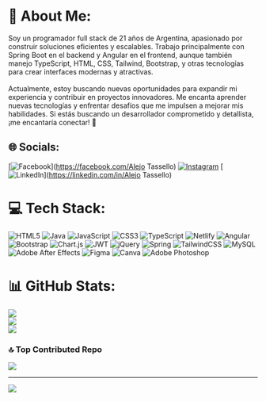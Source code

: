# 💫 About Me:
Soy un programador full stack de 21 años de Argentina, apasionado por construir soluciones eficientes y escalables. Trabajo principalmente con Spring Boot en el backend y Angular en el frontend, aunque también manejo TypeScript, HTML, CSS, Tailwind, Bootstrap, y otras tecnologías para crear interfaces modernas y atractivas.<br><br>Actualmente, estoy buscando nuevas oportunidades para expandir mi experiencia y contribuir en proyectos innovadores. Me encanta aprender nuevas tecnologías y enfrentar desafíos que me impulsen a mejorar mis habilidades. Si estás buscando un desarrollador comprometido y detallista, ¡me encantaría conectar! 🚀


## 🌐 Socials:
[![Facebook](https://img.shields.io/badge/Facebook-%231877F2.svg?logo=Facebook&logoColor=white)](https://facebook.com/Alejo Tassello) [![Instagram](https://img.shields.io/badge/Instagram-%23E4405F.svg?logo=Instagram&logoColor=white)](https://instagram.com/alejo.tassello) [![LinkedIn](https://img.shields.io/badge/LinkedIn-%230077B5.svg?logo=linkedin&logoColor=white)](https://linkedin.com/in/Alejo Tassello) 

# 💻 Tech Stack:
![HTML5](https://img.shields.io/badge/html5-%23E34F26.svg?style=for-the-badge&logo=html5&logoColor=white) ![Java](https://img.shields.io/badge/java-%23ED8B00.svg?style=for-the-badge&logo=openjdk&logoColor=white) ![JavaScript](https://img.shields.io/badge/javascript-%23323330.svg?style=for-the-badge&logo=javascript&logoColor=%23F7DF1E) ![CSS3](https://img.shields.io/badge/css3-%231572B6.svg?style=for-the-badge&logo=css3&logoColor=white) ![TypeScript](https://img.shields.io/badge/typescript-%23007ACC.svg?style=for-the-badge&logo=typescript&logoColor=white) ![Netlify](https://img.shields.io/badge/netlify-%23000000.svg?style=for-the-badge&logo=netlify&logoColor=#00C7B7) ![Angular](https://img.shields.io/badge/angular-%23DD0031.svg?style=for-the-badge&logo=angular&logoColor=white) ![Bootstrap](https://img.shields.io/badge/bootstrap-%238511FA.svg?style=for-the-badge&logo=bootstrap&logoColor=white) ![Chart.js](https://img.shields.io/badge/chart.js-F5788D.svg?style=for-the-badge&logo=chart.js&logoColor=white) ![JWT](https://img.shields.io/badge/JWT-black?style=for-the-badge&logo=JSON%20web%20tokens) ![jQuery](https://img.shields.io/badge/jquery-%230769AD.svg?style=for-the-badge&logo=jquery&logoColor=white) ![Spring](https://img.shields.io/badge/spring-%236DB33F.svg?style=for-the-badge&logo=spring&logoColor=white) ![TailwindCSS](https://img.shields.io/badge/tailwindcss-%2338B2AC.svg?style=for-the-badge&logo=tailwind-css&logoColor=white) ![MySQL](https://img.shields.io/badge/mysql-4479A1.svg?style=for-the-badge&logo=mysql&logoColor=white) ![Adobe After Effects](https://img.shields.io/badge/Adobe%20After%20Effects-9999FF.svg?style=for-the-badge&logo=Adobe%20After%20Effects&logoColor=white) ![Figma](https://img.shields.io/badge/figma-%23F24E1E.svg?style=for-the-badge&logo=figma&logoColor=white) ![Canva](https://img.shields.io/badge/Canva-%2300C4CC.svg?style=for-the-badge&logo=Canva&logoColor=white) ![Adobe Photoshop](https://img.shields.io/badge/adobe%20photoshop-%2331A8FF.svg?style=for-the-badge&logo=adobe%20photoshop&logoColor=white)
# 📊 GitHub Stats:
![](https://github-readme-stats.vercel.app/api?username=AlejoTss23&theme=dark&hide_border=false&include_all_commits=false&count_private=false)<br/>
![](https://github-readme-streak-stats.herokuapp.com/?user=AlejoTss23&theme=dark&hide_border=false)<br/>
![](https://github-readme-stats.vercel.app/api/top-langs/?username=AlejoTss23&theme=dark&hide_border=false&include_all_commits=false&count_private=false&layout=compact)

### 🔝 Top Contributed Repo
![](https://github-contributor-stats.vercel.app/api?username=AlejoTss23&limit=5&theme=dark&combine_all_yearly_contributions=true)

---
[![](https://visitcount.itsvg.in/api?id=AlejoTss23&icon=0&color=0)](https://visitcount.itsvg.in)

<!-- Proudly created with GPRM ( https://gprm.itsvg.in ) -->
